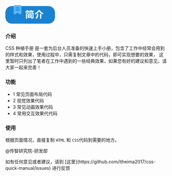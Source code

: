 
![简介](../assets/title.png)

### 介绍

<span class="readcss">CSS</span> <span class="readtitle">种植手册</span> 是一套为后台人员准备的快速上手小册，包含了工作中经常会用到的样式和效果，使用过程中，只需复制文章中的代码，即可实现想要的效果，
这里暂时只列出了笔者在工作中遇到的一些经典效果，如果您有好的建议和意见，请大家一起来完善！

### 功能

<ul class="readlist">
  <li><font class="listnumber">1</font> <font>常见页面布局代码</font></li>
  <li><font class="listnumber">2</font> 视觉效果代码</li>
  <li><font class="listnumber">3</font> 常见动画效果代码</li>
  <li><font class="listnumber">4</font> 常用交互效果代代码</li>
</ul>

### 使用

根据页面情况，直接复制 <span class="readcode">`HTML`</span> 和 <span class="readcode">`CSS`</span>代码到需要的地方。

<div class="readfoot">

<p>@传智研究院-研发部</p>
<p>如有任何意见或者建议，请到 [这里](https://github.com/itheima2017/css-quick-manual/issues) 进行反馈</p>

</div>